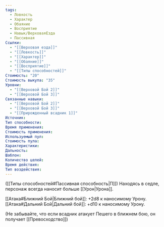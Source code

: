 ```yaml
---
tags:
  - Ловкость
  - Характер
  - Обаяние
  - Восприятие
  - Навык/ВерховаяЕзда
  - Пассивная
Ссылки:
  - "[[Верховая езда]]"
  - "[[Ловкость]]"
  - "[[Характер]]"
  - "[[Обаяние]]"
  - "[[Восприятие]]"
  - "[[Типы способностей]]"
Стоимость: "20"
Стоимость выкупа: "35"
Уровни:
  - "[[Верховой Бой 2]]"
  - "[[Верховой Бой 3]]"
Связанные навыки:
  - "[[Верховой Бой 2]]"
  - "[[Верховой Бой 3]]"
  - "[[Прирожденный всадник 1]]"
Источник:
Тип способности:
Время применения:
Стоимость применения:
Используемый пул:
Стоимость пула:
Характеристики:
Дальность:
Шаблон:
Количество целей:
Время действия:
Тип воздействия:
---
```

([[Типы способностей#Пассивная способность|П]]) Находясь в седле, персонаж всегда наносит больше [[Урон|Урона]].

[[Атака#Ближний Бой|Ближний бой]]: +2d8 к наносимому Урону.
[[Атака#Дальний Бой|Дальний бой]]: +d10 к наносимому Урону. 

(Не забывайте, что если всадник атакует Пешего в ближнем бою, он получает [[Превосходство]])